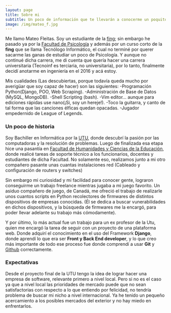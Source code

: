 ```yaml
---
layout: page
title: Sobre mi
subtitle: Un poco de información que te llevarán a conocerme un poquito más
image: /img/mateo_f.jpg
---
```


Me llamo Mateo Fleitas. Soy un estudiante de la [fing](https://www.fing.edu.uy); sin embargo he pasado ya por la [Facultad de Psicología](https://www.psico.edu.uy)
y además por un curso corto de la **fing** que se llama Tecnólogo Informático, el cual no terminé por querer sacarme las ganas de estudiar un poco de Psicología. Y aunque no continué dicha carrera, me di cuenta que quería hacer una carrera universitaria (Tecnoinf es terciaria, no universitaria), por lo tanto, finalmente decidí anotarme en ingeniería en el 2016 y acá estoy.


Mis cualidades (Las descubiertas, porque todavía queda mucho por averigüar que soy capaz de hacer) son las siguientes:
-Programación Python(Django, POO, Web Scraping).
-Administración de Base de Datos (MySQL, MongoDB).
-Shell Scripting (bash).
-Vim editor... aunque para ediciones rápidas use nano(¡Si, soy un hereje!).
-Toco la guitarra, y canto de tal forma que las canciones élficas quedan opacadas.
-Jugador empedernido de League of Legends.


### Un poco de historia

Soy Bachiller en Informática por la [UTU](https://www.utu.edu.uy), donde descubrí la pasión por las computadoras y la resolución de problemas.
Luego de finalizada esa etapa hice una pasantía en [Facultad de Humanidades y Ciencias de la Educación](http://www.fhuce.edu.uy), donde realicé tareas de soporte técnico a los funcionarios, docentes y estudiantes de dicha Facultad. No solamente eso, realizamos junto a mi otro compañero pasante unas cuantas instalaciones red (Cableado y configuración de routers y switches)

Sin embargo mi curiosidad y mi facilidad para conocer gente, lograron conseguirme un trabajo freelance mientras jugaba a mi juego favorito. Un asiduo compañero de juego, de Canadá, me ofreció el trabajo de realizarle unos cuantos scripts en Python recolectores de firmwares de distintos dispositivos de empresas conocidas. (Él se dedica a buscar vunerabilidades en dichos dispositivos, y la búsqueda de firmwares me la encargó, para poder llevar adelante su trabajo más cómodamente).

Y por último, lo más actual fue un trabajo para un ex profesor de la Utu, quien me encargó la tarea de seguir con un proyecto de una plataforma web. Donde adquirí el conocimiento en el uso del Framework **Django**, donde aprendí lo que era ser **Front y Back End developer**, y lo que creo más importante de todo ese proceso fue donde comprendí a usar **Git** y [Github](https://github.io) correctamente.


### Expectativas

Desde el proyecto final de la UTU tengo la idea de lograr hacer una empresa de software, relevante primero a nivel local. Pero si no es el caso ya que a nivel local las prioridades de mercado puede que no sean satisfactorias con respecto a lo que entiendo por felicidad, no tendría problema de buscar mi nicho a nivel internacional. Ya he tenido un pequeño acercamiento a los posibles mercados del exterior y no hay miedo en enfrentarlos.
